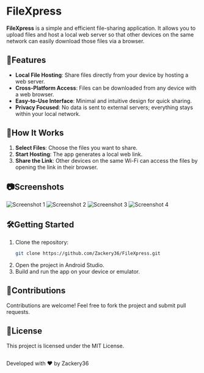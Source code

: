 # FileXpress

**FileXpress** is a simple and efficient file-sharing application. It allows you to upload files and host a local web server so that other devices on the same network can easily download those files via a browser.

## 🌟Features
- **Local File Hosting**: Share files directly from your device by hosting a web server.
- **Cross-Platform Access**: Files can be downloaded from any device with a web browser.
- **Easy-to-Use Interface**: Minimal and intuitive design for quick sharing.
- **Privacy Focused**: No data is sent to external servers; everything stays within your local network.

## 🚀How It Works
1. **Select Files**: Choose the files you want to share.
2. **Start Hosting**: The app generates a local web link.
3. **Share the Link**: Other devices on the same Wi-Fi can access the files by opening the link in their browser.

## 📷Screenshots
![Screenshot 1](https://drive.google.com/uc?id=1AEdxP33dLquxm3IbiN0gX8JeZhl0B6v4)
![Screenshot 2](https://drive.google.com/uc?id=1ADhI6YdbL5cGk1a-LlKnPxE28NNGnxKG)
![Screenshot 3](https://drive.google.com/uc?id=1ABW1fknxIU0Dn9XIKPCPrEKUTlcnuPMc)
![Screenshot 4](https://drive.google.com/uc?id=1A8KfARty-pXamSgc1zf6guMogso9h_hl)

## 🛠️Getting Started
1. Clone the repository:
   ```bash
   git clone https://github.com/Zackery36/FileXpress.git
2. Open the project in Android Studio.
3. Build and run the app on your device or emulator.

## 🤝Contributions
Contributions are welcome! Feel free to fork the project and submit pull requests.

## 📜License
This project is licensed under the MIT License.

##

Developed with ❤️ by Zackery36
